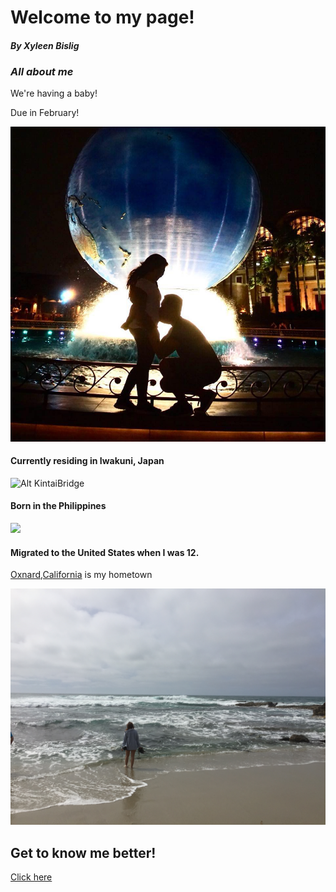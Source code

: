 # Welcome to my page!
#### *By Xyleen Bislig*


### *All about me*

We're having a baby! 

Due in February!

![](39113449_2235497473131593_17115242811097088_n.jpg)

#### Currently residing in Iwakuni, Japan

![Alt KintaiBridge](fullsizeoutput_1163.jpeg)

#### Born in the Philippines

![](GOPR0649.JPG)

#### Migrated to the United States when I was 12. 

[Oxnard,California](https://visitoxnard.com) is my hometown 

![](IMG_5443.JPG)

## Get to know me better!

[Click here](https://github.com/xhaixhai/xhaixhai.github.io/blob/master/bio.md)
